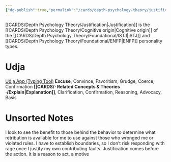 ```yaml
---
{"dg-publish":true,"permalink":"/cards/depth-psychology-theory/justification/","created":"2022-12-31T17:35:54.658+01:00","updated":"2023-04-30T09:31:56.876+02:00"}
---
```


[[CARDS/Depth Psychology Theory/Justification\|Justification]] is the [[CARDS/Depth Psychology Theory/Cognitive origin\|Cognitive origin]] of the [[CARDS/Depth Psychology Theory/Foundational/ISTJ\|ISTJ]] and [[CARDS/Depth Psychology Theory/Foundational/ENFP\|ENFP]] personality types. 

# Udja
[Udja App (Typing Tool)](https://www.udja.app/#/)
**Excuse**, Convince, Favoritism, Grudge, Coerce, Confirmation
**[[CARDS/· Related Concepts & Theories ·/Explain\|Explanation]]**, Clarification, Confirmation, Reasoning, Advocacy, Basis

# Unsorted Notes 
I look to see the benefit to those behind the behavior to determine what retribution is available for me to use against those who wronged me or violated rules. I have to establish boundaries, so I don’t risk responding with rage once I justify my own contributing faults.
Justification comes before the action. It is a reason to act, a motive 

<script src="https://utteranc.es/client.js"  
        repo="Heart4sides/Comment_Section"
        issue-term="pathname"
        theme="github-dark-orange"
        crossorigin="anonymous"
        async> 
</script>